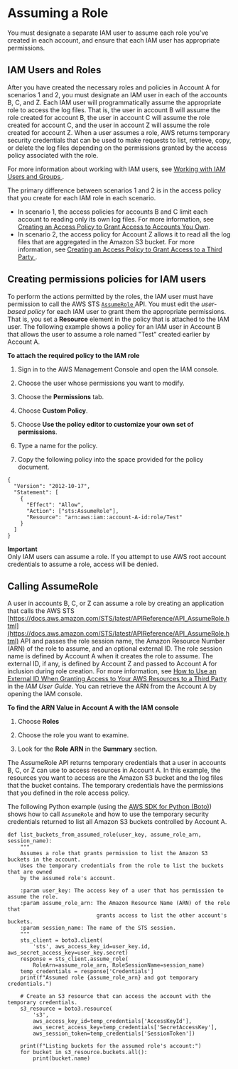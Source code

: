 # Assuming a Role<a name="cloudtrail-sharing-logs-assume-role"></a>

You must designate a separate IAM user to assume each role you've created in each account, and ensure that each IAM user has appropriate permissions\.

## IAM Users and Roles<a name="cloudtrail-sharing-logs-assume-role-iam-user-permission"></a>

After you have created the necessary roles and policies in Account A for scenarios 1 and 2, you must designate an IAM user in each of the accounts B, C, and Z\. Each IAM user will programmatically assume the appropriate role to access the log files\. That is, the user in account B will assume the role created for account B, the user in account C will assume the role created for account C, and the user in account Z will assume the role created for account Z\. When a user assumes a role, AWS returns temporary security credentials that can be used to make requests to list, retrieve, copy, or delete the log files depending on the permissions granted by the access policy associated with the role\. 

For more information about working with IAM users, see [ Working with IAM Users and Groups ](https://docs.aws.amazon.com/IAM/latest/UserGuide/Using_WorkingWithGroupsAndUsers.html)\. 

The primary difference between scenarios 1 and 2 is in the access policy that you create for each IAM role in each scenario\.
+ In scenario 1, the access policies for accounts B and C limit each account to reading only its own log files\. For more information, see [Creating an Access Policy to Grant Access to Accounts You Own](cloudtrail-sharing-logs-your-accounts.md)\.
+ In scenario 2, the access policy for Account Z allows it to read all the log files that are aggregated in the Amazon S3 bucket\. For more information, see [Creating an Access Policy to Grant Access to a Third Party ](cloudtrail-sharing-logs-third-party.md)\.

## Creating permissions policies for IAM users<a name="cloudtrail-sharing-logs-assume-role-create-policy"></a>

To perform the actions permitted by the roles, the IAM user must have permission to call the AWS STS [ `AssumeRole` ](https://docs.aws.amazon.com/STS/latest/APIReference/API_AssumeRole.html) API\. You must edit the *user\-based policy* for each IAM user to grant them the appropriate permissions\. That is, you set a **Resource** element in the policy that is attached to the IAM user\. The following example shows a policy for an IAM user in Account B that allows the user to assume a role named "Test" created earlier by Account A\. 

**To attach the required policy to the IAM role**

1. Sign in to the AWS Management Console and open the IAM console\.

1. Choose the user whose permissions you want to modify\. 

1. Choose the **Permissions** tab\.

1. Choose **Custom Policy**\.

1. Choose **Use the policy editor to customize your own set of permissions**\.

1. Type a name for the policy\.

1. Copy the following policy into the space provided for the policy document\.

```
{
  "Version": "2012-10-17",
  "Statement": [
    {
      "Effect": "Allow",
      "Action": ["sts:AssumeRole"],
      "Resource": "arn:aws:iam::account-A-id:role/Test"
    }
  ]
}
```

**Important**  
Only IAM users can assume a role\. If you attempt to use AWS root account credentials to assume a role, access will be denied\. 

## Calling AssumeRole<a name="cloudtrail-sharing-logs-assume-role-call"></a>

A user in accounts B, C, or Z can assume a role by creating an application that calls the AWS STS [https://docs.aws.amazon.com/STS/latest/APIReference/API_AssumeRole.html](https://docs.aws.amazon.com/STS/latest/APIReference/API_AssumeRole.html) API and passes the role session name, the Amazon Resource Number \(ARN\) of the role to assume, and an optional external ID\. The role session name is defined by Account A when it creates the role to assume\. The external ID, if any, is defined by Account Z and passed to Account A for inclusion during role creation\. For more information, see [How to Use an External ID When Granting Access to Your AWS Resources to a Third Party](https://docs.aws.amazon.com/IAM/latest/UserGuide/id_roles_create_for-user_externalid.html) in the *IAM User Guide*\. You can retrieve the ARN from the Account A by opening the IAM console\.

**To find the ARN Value in Account A with the IAM console**

1. Choose **Roles**

1. Choose the role you want to examine\.

1. Look for the **Role ARN** in the **Summary** section\.

The AssumeRole API returns temporary credentials that a user in accounts B, C, or Z can use to access resources in Account A\. In this example, the resources you want to access are the Amazon S3 bucket and the log files that the bucket contains\. The temporary credentials have the permissions that you defined in the role access policy\.

The following Python example \(using the [AWS SDK for Python \(Boto\)](https://aws.amazon.com/tools/)\) shows how to call `AssumeRole` and how to use the temporary security credentials returned to list all Amazon S3 buckets controlled by Account A\.

```
def list_buckets_from_assumed_role(user_key, assume_role_arn, session_name):
    """
    Assumes a role that grants permission to list the Amazon S3 buckets in the account.
    Uses the temporary credentials from the role to list the buckets that are owned
    by the assumed role's account.

    :param user_key: The access key of a user that has permission to assume the role.
    :param assume_role_arn: The Amazon Resource Name (ARN) of the role that
                            grants access to list the other account's buckets.
    :param session_name: The name of the STS session.
    """
    sts_client = boto3.client(
        'sts', aws_access_key_id=user_key.id, aws_secret_access_key=user_key.secret)
    response = sts_client.assume_role(
        RoleArn=assume_role_arn, RoleSessionName=session_name)
    temp_credentials = response['Credentials']
    print(f"Assumed role {assume_role_arn} and got temporary credentials.")

    # Create an S3 resource that can access the account with the temporary credentials.
    s3_resource = boto3.resource(
        's3',
        aws_access_key_id=temp_credentials['AccessKeyId'],
        aws_secret_access_key=temp_credentials['SecretAccessKey'],
        aws_session_token=temp_credentials['SessionToken'])

    print(f"Listing buckets for the assumed role's account:")
    for bucket in s3_resource.buckets.all():
        print(bucket.name)
```